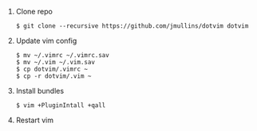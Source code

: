 1. Clone repo
    ```
    $ git clone --recursive https://github.com/jmullins/dotvim dotvim
    ```

2. Update vim config
    ```
    $ mv ~/.vimrc ~/.vimrc.sav
    $ mv ~/.vim ~/.vim.sav
    $ cp dotvim/.vimrc ~
    $ cp -r dotvim/.vim ~
    ```

3. Install bundles
    ```
    $ vim +PluginIntall +qall
    ```

4. Restart vim
